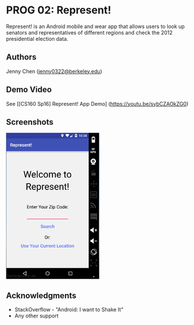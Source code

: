 # PROG 02: Represent!

Represent! is an Android mobile and wear app that allows users to look up senators and representatives of different regions and check the 2012 presidential election data. 

## Authors

Jenny Chen ([jenny0322@berkeley.edu](mailto:jenny0322@berkeley.edu))

## Demo Video

See [[CS160 Sp16] Represent! App Demo] (https://youtu.be/sybCZAOkZG0)

## Screenshots

<img src="screenshots/main.png" height="400" alt="Screenshot"/>

## Acknowledgments

* StackOverflow - "Android: I want to Shake It"
* Any other support
